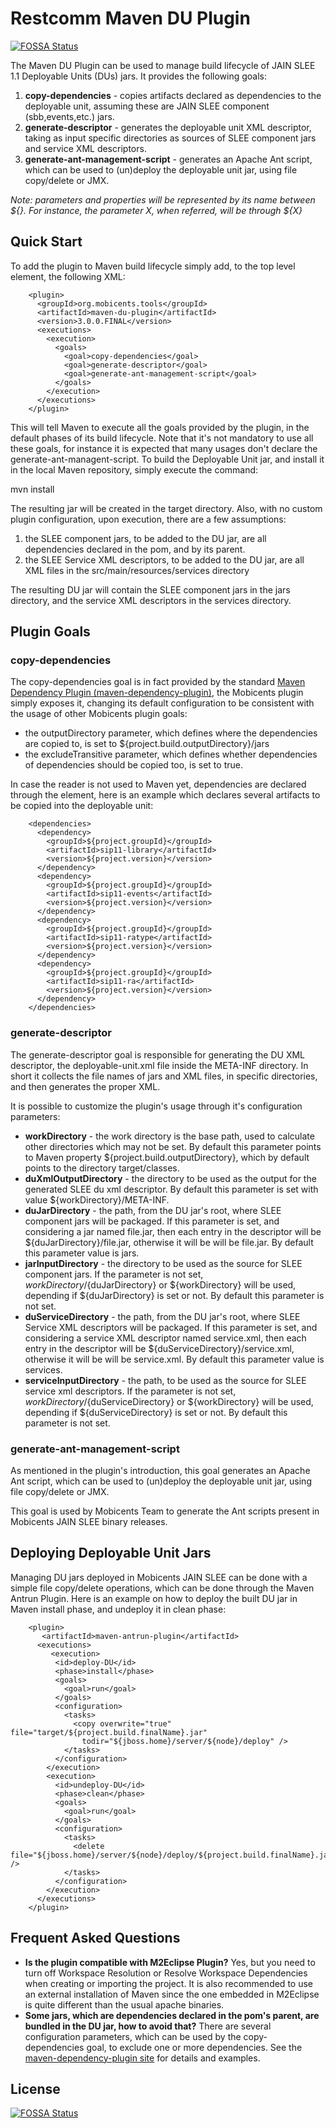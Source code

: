 # Restcomm Maven DU Plugin
[![FOSSA Status](https://app.fossa.io/api/projects/git%2Bhttps%3A%2F%2Fgithub.com%2FRestComm%2Fjain-slee.maven-du-plugin.svg?type=shield)](https://app.fossa.io/projects/git%2Bhttps%3A%2F%2Fgithub.com%2FRestComm%2Fjain-slee.maven-du-plugin?ref=badge_shield)


The Maven DU Plugin can be used to manage build lifecycle of JAIN SLEE 1.1 Deployable Units (DUs) jars. It provides the following goals:

1. **copy-dependencies** - copies artifacts declared as dependencies to the deployable unit, assuming these are JAIN SLEE component (sbb,events,etc.) jars.
2. **generate-descriptor** - generates the deployable unit XML descriptor, taking as input specific directories as sources of SLEE component jars and service XML descriptors.
3. **generate-ant-management-script** - generates an Apache Ant script, which can be used to (un)deploy the deployable unit jar, using file copy/delete or JMX.

_Note: parameters and properties will be represented by its name between ${}. For instance, the parameter X, when referred, will be through ${X}_

## Quick Start

To add the plugin to Maven build lifecycle simply add, to the top level <build /> element, the following XML:

```
    <plugin>  
      <groupId>org.mobicents.tools</groupId>  
      <artifactId>maven-du-plugin</artifactId>  
      <version>3.0.0.FINAL</version>  
      <executions>  
        <execution>  
          <goals>  
            <goal>copy-dependencies</goal>  
            <goal>generate-descriptor</goal>  
            <goal>generate-ant-management-script</goal>  
          </goals>  
        </execution>  
      </executions>  
    </plugin>  
```

This will tell Maven to execute all the goals provided by the plugin, in the default phases of its build lifecycle. Note that it's not mandatory to use all these goals, for instance it is expected that many usages don't declare the generate-ant-managent-script. 
To build the Deployable Unit jar, and install it in the local Maven repository, simply execute the command:

mvn install

The resulting jar will be created in the target directory.
Also, with no custom plugin configuration, upon execution, there are a few assumptions:

1. the SLEE component jars, to be added to the DU jar, are all dependencies declared in the pom, and by its parent.
2. the SLEE Service XML descriptors, to be added to the DU jar, are all XML files in the src/main/resources/services directory
 

The resulting DU jar will contain the SLEE component jars in the jars directory, and the service XML descriptors in the services directory.

 
## Plugin Goals
### copy-dependencies

The copy-dependencies goal is in fact provided by the standard [Maven Dependency Plugin (maven-dependency-plugin)](http://maven.apache.org/plugins/maven-dependency-plugin/index.html), the Mobicents plugin simply exposes it, changing its default configuration to be consistent with the usage of other Mobicents plugin goals:

* the outputDirectory parameter, which defines where the dependencies are copied to, is set to ${project.build.outputDirectory}/jars
* the excludeTransitive parameter, which defines whether dependencies of dependencies should be copied too, is set to true.

In case the reader is not used to Maven yet, dependencies are declared through the <dependencies /> element, here is an example which declares several artifacts to be copied into the deployable unit:

```
    <dependencies>  
      <dependency>  
        <groupId>${project.groupId}</groupId>  
        <artifactId>sip11-library</artifactId>  
        <version>${project.version}</version>  
      </dependency>  
      <dependency>  
        <groupId>${project.groupId}</groupId>  
        <artifactId>sip11-events</artifactId>  
        <version>${project.version}</version>  
      </dependency>  
      <dependency>  
        <groupId>${project.groupId}</groupId>  
        <artifactId>sip11-ratype</artifactId>  
        <version>${project.version}</version>  
      </dependency>  
      <dependency>  
        <groupId>${project.groupId}</groupId>  
        <artifactId>sip11-ra</artifactId>  
        <version>${project.version}</version>  
      </dependency>    
    </dependencies>  
```
 
### generate-descriptor

The generate-descriptor goal is responsible for generating the DU XML descriptor, the deployable-unit.xml file inside the META-INF directory. In short it collects the file names of jars and XML files, in specific directories, and then generates the proper XML.

It is possible to customize the plugin's usage through it's configuration parameters:

* **workDirectory** - the work directory is the base path, used to calculate other directories which may not be set. By default this parameter points to Maven property ${project.build.outputDirectory}, which by default points to the directory target/classes.
* **duXmlOutputDirectory** - the directory to be used as the output for the generated SLEE du xml descriptor. By default this parameter is set with value  ${workDirectory}/META-INF.
* **duJarDirectory** - the path, from the DU jar's root, where SLEE component jars will be packaged. If this parameter is set, and considering a jar named file.jar, then each <jar /> entry in the descriptor will be <jar>${duJarDirectory}/file.jar</jar>, otherwise it will be will be <jar>file.jar</jar>. By default this parameter value is jars.
* **jarInputDirectory** - the directory to be used as the source for SLEE component jars. If the parameter is not set, ${workDirectory}/${duJarDirectory} or ${workDirectory} will be used, depending if ${duJarDirectory} is set or not. By default  this parameter is not set.
* **duServiceDirectory** - the path, from the DU jar's root, where SLEE Service XML descriptors will be packaged. If this parameter is set, and considering a service XML descriptor named service.xml, then each <service-xml /> entry in the descriptor will be <service-xml>${duServiceDirectory}/service.xml</service-xml>, otherwise it will be will be <service-xml>service.xml</service-xml>. By default this parameter value is services.
* **serviceInputDirectory** - the path, to be used as the source for SLEE service xml descriptors. If the parameter is not set, ${workDirectory}/${duServiceDirectory} or ${workDirectory} will be used, depending if ${duServiceDirectory} is set or not. By default  this parameter is not set.

### generate-ant-management-script

As mentioned in the plugin's introduction, this goal generates an Apache Ant script, which can be used to (un)deploy the deployable unit jar, using file copy/delete or JMX.

This goal is used by Mobicents Team to generate the Ant scripts present in Mobicents JAIN SLEE binary releases.


## Deploying Deployable Unit Jars

Managing DU jars deployed in Mobicents JAIN SLEE can be done with a simple file copy/delete operations, which can be done through the Maven Antrun Plugin. Here is an example on how to deploy the built DU jar in Maven install phase, and undeploy it in clean phase:
 
```
    <plugin>  
       <artifactId>maven-antrun-plugin</artifactId>  
      <executions>  
         <execution>  
          <id>deploy-DU</id>  
          <phase>install</phase>  
          <goals>  
            <goal>run</goal>  
          </goals>  
          <configuration>  
            <tasks>  
              <copy overwrite="true" file="target/${project.build.finalName}.jar"  
                todir="${jboss.home}/server/${node}/deploy" />  
            </tasks>  
          </configuration>  
        </execution>  
        <execution>  
          <id>undeploy-DU</id>  
          <phase>clean</phase>  
          <goals>  
            <goal>run</goal>  
          </goals>  
          <configuration>  
            <tasks>  
              <delete file="${jboss.home}/server/${node}/deploy/${project.build.finalName}.jar" />  
            </tasks>  
          </configuration>  
        </execution>  
      </executions>  
    </plugin>  
```
 
## Frequent Asked Questions

* **Is the plugin compatible with M2Eclipse Plugin?** Yes, but you need to turn off Workspace Resolution or Resolve Workspace Dependencies when creating or importing the project. It is also recommended to use an external installation of Maven since the one embedded in M2Eclipse is quite different than the usual apache binaries.
* **Some jars, which are dependencies declared in the pom's parent, are bundled in the DU jar, how to avoid that?** There are several configuration parameters, which can be used by the copy-dependencies goal, to exclude one or more dependencies. See the [maven-dependency-plugin site](http://maven.apache.org/plugins/maven-dependency-plugin/copy-dependencies-mojo.html) for details and examples.

## License
[![FOSSA Status](https://app.fossa.io/api/projects/git%2Bhttps%3A%2F%2Fgithub.com%2FRestComm%2Fjain-slee.maven-du-plugin.svg?type=large)](https://app.fossa.io/projects/git%2Bhttps%3A%2F%2Fgithub.com%2FRestComm%2Fjain-slee.maven-du-plugin?ref=badge_large)